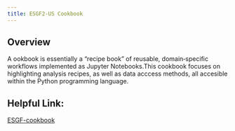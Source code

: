 ```yaml
---
title: ESGF2-US Cookbook
---
```

## Overview
A ookbook is essentially a “recipe book” of reusable, domain‑specific workflows implemented as Jupyter Notebooks.This cookbook focuses on highlighting analysis recipes, as well as data acccess methods, all accesible within the Python programming language.

## Helpful Link:
[ESGF-cookbook](https://projectpythia.org/esgf-cookbook/)